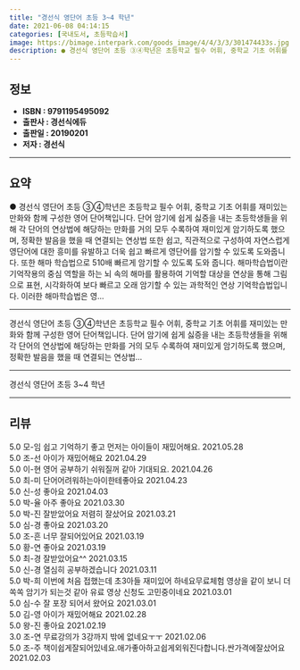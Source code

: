 ```yaml
---
title: "경선식 영단어 초등 3~4 학년"
date: 2021-06-08 04:14:15
categories: [국내도서, 초등학습서]
image: https://bimage.interpark.com/goods_image/4/4/3/3/301474433s.jpg
description: ● 경선식 영단어 초등 ③④학년은 초등학교 필수 어휘, 중학교 기초 어휘를 재미있는 만화와 함께 구성한 영어 단어책입니다. 단어 암기에 쉽게 싫증을 내는 초등학생들을 위해 각 단어의 연상법에 해당하는 만화를 거의 모두 수록하여 재미있게 암기하도록 했으며, 정확한 발음을 했을 때 연결되
---
```


## **정보**

- **ISBN : 9791195495092**
- **출판사 : 경선식에듀**
- **출판일 : 20190201**
- **저자 : 경선식**

------



## **요약**

●  경선식 영단어 초등 ③④학년은 초등학교 필수 어휘, 중학교 기초 어휘를 재미있는 만화와 함께 구성한 영어 단어책입니다. 단어 암기에 쉽게 싫증을 내는 초등학생들을 위해 각 단어의 연상법에 해당하는 만화를 거의 모두 수록하여 재미있게 암기하도록 했으며, 정확한 발음을 했을 때 연결되는 연상법 또한 쉽고, 직관적으로 구성하여 자연스럽게 영단어에 대한 흥미를 유발하고 더욱 쉽고 빠르게 영단어를 암기할 수 있도록 도와줍니다. 또한 해마 학습법으로 510배 빠르게 암기할 수 있도록 도와 줍니다. 해마학습법이란 기억작용의 중심 역할을 하는 뇌 속의 해마를 활용하여 기억할 대상을 연상을 통해 그림으로 표현, 시각화하여 보다 빠르고 오래 암기할 수 있는 과학적인 연상 기억학습법입니다. 이러한 해마학습법은 영...

------

경선식 영단어 초등 ③④학년은 초등학교 필수 어휘, 중학교 기초 어휘를 재미있는 만화와 함께 구성한 영어 단어책입니다. 단어 암기에 쉽게 싫증을 내는 초등학생들을 위해 각 단어의 연상법에 해당하는 만화를 거의 모두 수록하여 재미있게 암기하도록 했으며, 정확한 발음을 했을 때 연결되는 연상법... 

------


경선식 영단어 초등 3~4 학년 

------


## **리뷰** 

5.0 모-임 쉽고 기억하기 좋고 먼저는 아이들이 재밌어해요. 2021.05.28 <br/>5.0 조-선 아이가 재밌어해요 2021.04.29 <br/>5.0 이-현 영어 공부하기 쉬워질꺼 같아 기대되요. 2021.04.26 <br/>5.0 최-미 단어어려워하는아이한테좋아요 2021.04.23 <br/>5.0 신-성 좋아요 2021.04.03 <br/>5.0 박-율 아주 좋아요 2021.03.30 <br/>5.0 박-진 잘받았어요 저렴히 잘샀어요 2021.03.21 <br/>5.0 심-경 좋아요 2021.03.20 <br/>5.0 조-흔 너무 잘되어있어요 2021.03.19 <br/>5.0 황-연 좋아요 2021.03.19 <br/>5.0 최-경 잘받았어요^^ 2021.03.15 <br/>5.0 신-경 열심히 공부하겠습니다 2021.03.11 <br/>5.0 박-희 이번에 처음 접했는데 초3아들 재미있어 하네요무료체험 영상을 같이 보니 더 쏙쏙 암기가 되는것 같아 유료 영상 신청도 고민중이네요 2021.03.01 <br/>5.0 심-수 잘 포장 되어서 왔어요 2021.03.01 <br/>5.0 김-영 아이가 재밌어해요 2021.02.28 <br/>5.0 왕-진 좋아요 2021.02.19 <br/>3.0 조-연 무료강의가 3강까지 밖에 없네요ㅜㅜ 2021.02.06 <br/>5.0 조-주 책이쉽게잘되어있네요.애가좋아하고쉽게외워진다합니다.싼가격에잘샀어요 2021.02.03 <br/>